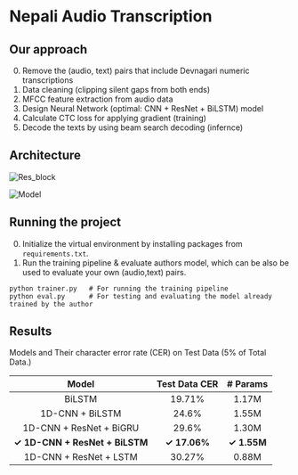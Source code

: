 # Nepali Audio Transcription

## Our approach
0. Remove the (audio, text) pairs that include Devnagari numeric transcriptions
1. Data cleaning (clipping silent gaps from both ends)
2. MFCC feature extraction from audio data
3. Design Neural Network (optimal: CNN + ResNet + BiLSTM) model 
4. Calculate CTC loss for applying gradient (training)
5. Decode the texts by using beam search decoding (infernce)

## Architecture
![Res_block](https://github.com/Sanjay10kc/Neplai-Audio-Transcription/blob/main/media/res_block.png?raw=true)

![Model](https://github.com/Sanjay10kc/Neplai-Audio-Transcription/blob/main/media/model.png?raw=true)

## Running the project
0. Initialize the virtual environment by installing packages from `requirements.txt`.
1. Run the training pipeline & evaluate authors model, which can be also be used to evaluate your own (audio,text) pairs.
```
python trainer.py   # For running the training pipeline
python eval.py      # For testing and evaluating the model already trained by the author
```

## Results
Models and Their character error rate (CER) on Test Data (5% of Total Data.)

| Model | Test Data CER | # Params |
| :---: | :---: | :---: | 
|BiLSTM | 19.71% | 1.17M |
|  1D-CNN + BiLSTM | 24.6% | 1.55M |            
|  1D-CNN + ResNet + BiGRU | 29.6% | 1.30M |            
|  **&check; 1D-CNN + ResNet + BiLSTM** | **&check; 17.06%** | **&check; 1.55M**|
|  1D-CNN + ResNet + LSTM | 30.27% | 0.88M|

